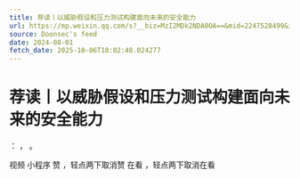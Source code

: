 ```yaml
---
title: 荐读丨以威胁假设和压力测试构建面向未来的安全能力
url: https://mp.weixin.qq.com/s?__biz=MzI2MDk2NDA0OA==&mid=2247528499&idx=2&sn=dabe20d6984ef18f1cb0322f04184358
source: Doonsec's feed
date: 2024-08-01
fetch_date: 2025-10-06T18:02:48.024277
---
```


# 荐读丨以威胁假设和压力测试构建面向未来的安全能力

：
，
。

视频
小程序
赞
，轻点两下取消赞
在看
，轻点两下取消在看